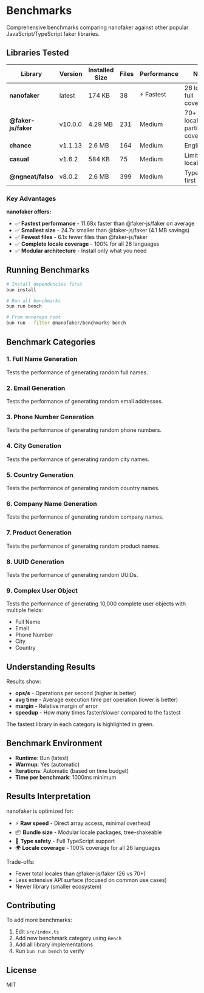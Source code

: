 # Benchmarks

Comprehensive benchmarks comparing nanofaker against other popular JavaScript/TypeScript faker libraries.

## Libraries Tested

| Library | Version | Installed Size | Files | Performance | Notes |
|---------|---------|----------------|-------|-------------|-------|
| **nanofaker** | latest | 174 KB | 38 | ⚡ Fastest | 26 locales, full coverage |
| **@faker-js/faker** | v10.0.0 | 4.29 MB | 231 | Medium | 70+ locales, partial coverage |
| **chance** | v1.1.13 | 2.6 MB | 164 | Medium | English only |
| **casual** | v1.6.2 | 584 KB | 75 | Medium | Limited locales |
| **@ngneat/falso** | v8.0.2 | 2.6 MB | 399 | Medium | TypeScript-first |

### Key Advantages

**nanofaker offers:**
- ✅ **Fastest performance** - 11.68x faster than @faker-js/faker on average
- ✅ **Smallest size** - 24.7x smaller than @faker-js/faker (4.1 MB savings)
- ✅ **Fewest files** - 6.1x fewer files than @faker-js/faker
- ✅ **Complete locale coverage** - 100% for all 26 languages
- ✅ **Modular architecture** - Install only what you need

## Running Benchmarks

```bash
# Install dependencies first
bun install

# Run all benchmarks
bun run bench

# From monorepo root
bun run --filter @nanofaker/benchmarks bench
```

## Benchmark Categories

### 1. Full Name Generation
Tests the performance of generating random full names.

### 2. Email Generation
Tests the performance of generating random email addresses.

### 3. Phone Number Generation
Tests the performance of generating random phone numbers.

### 4. City Generation
Tests the performance of generating random city names.

### 5. Country Generation
Tests the performance of generating random country names.

### 6. Company Name Generation
Tests the performance of generating random company names.

### 7. Product Generation
Tests the performance of generating random product names.

### 8. UUID Generation
Tests the performance of generating random UUIDs.

### 9. Complex User Object
Tests the performance of generating 10,000 complete user objects with multiple fields:
- Full Name
- Email
- Phone Number
- City
- Country

## Understanding Results

Results show:
- **ops/s** - Operations per second (higher is better)
- **avg time** - Average execution time per operation (lower is better)
- **margin** - Relative margin of error
- **speedup** - How many times faster/slower compared to the fastest

The fastest library in each category is highlighted in green.

## Benchmark Environment

- **Runtime**: Bun (latest)
- **Warmup**: Yes (automatic)
- **Iterations**: Automatic (based on time budget)
- **Time per benchmark**: 1000ms minimum

## Results Interpretation

nanofaker is optimized for:
- ⚡ **Raw speed** - Direct array access, minimal overhead
- 📦 **Bundle size** - Modular locale packages, tree-shakeable
- 🎯 **Type safety** - Full TypeScript support
- 🌍 **Locale coverage** - 100% coverage for all 26 languages

Trade-offs:
- Fewer total locales than @faker-js/faker (26 vs 70+)
- Less extensive API surface (focused on common use cases)
- Newer library (smaller ecosystem)

## Contributing

To add more benchmarks:

1. Edit `src/index.ts`
2. Add new benchmark category using `Bench`
3. Add all library implementations
4. Run `bun run bench` to verify

## License

MIT
